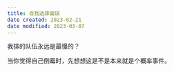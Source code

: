 ```yaml
---
title: 自我选择偏误
date created: 2023-02-21
date modified: 2023-03-07
---
```


我排的队伍永远是最慢的？

当你觉得自己倒霉时，先想想这是不是本来就是个概率事件。
